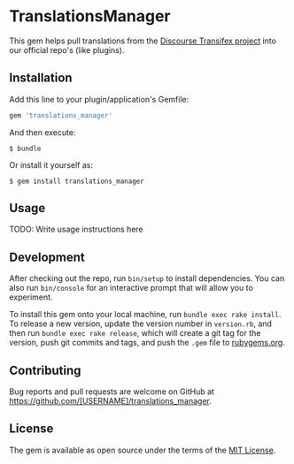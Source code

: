 # TranslationsManager

This gem helps pull translations from the [Discourse Transifex project](https://www.transifex.com/discourse/discourse-org) into our official repo's (like plugins).

## Installation

Add this line to your plugin/application's Gemfile:

```ruby
gem 'translations_manager'
```

And then execute:

    $ bundle

Or install it yourself as:

    $ gem install translations_manager

## Usage

TODO: Write usage instructions here

## Development

After checking out the repo, run `bin/setup` to install dependencies. You can also run `bin/console` for an interactive prompt that will allow you to experiment.

To install this gem onto your local machine, run `bundle exec rake install`. To release a new version, update the version number in `version.rb`, and then run `bundle exec rake release`, which will create a git tag for the version, push git commits and tags, and push the `.gem` file to [rubygems.org](https://rubygems.org).

## Contributing

Bug reports and pull requests are welcome on GitHub at https://github.com/[USERNAME]/translations_manager.


## License

The gem is available as open source under the terms of the [MIT License](http://opensource.org/licenses/MIT).

